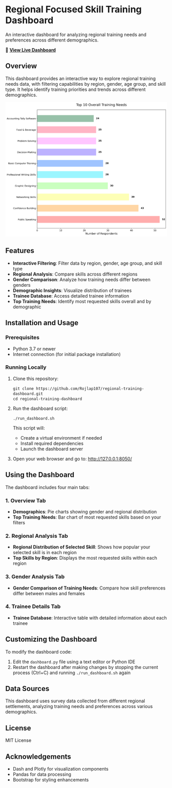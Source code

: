 # Regional Focused Skill Training Dashboard

An interactive dashboard for analyzing regional training needs and preferences across different demographics.

🔗 **[View Live Dashboard](https://rojlap107.github.io/regional-training-dashboard/)**

## Overview

This dashboard provides an interactive way to explore regional training needs data, with filtering capabilities by region, gender, age group, and skill type. It helps identify training priorities and trends across different demographics.

![Dashboard Preview](./static/dashboard_preview.png)

## Features

- **Interactive Filtering**: Filter data by region, gender, age group, and skill type
- **Regional Analysis**: Compare skills across different regions
- **Gender Comparison**: Analyze how training needs differ between genders
- **Demographic Insights**: Visualize distribution of trainees 
- **Trainee Database**: Access detailed trainee information
- **Top Training Needs**: Identify most requested skills overall and by demographic

## Installation and Usage

### Prerequisites
- Python 3.7 or newer
- Internet connection (for initial package installation)

### Running Locally

1. Clone this repository:
   ```
   git clone https://github.com/Rojlap107/regional-training-dashboard.git
   cd regional-training-dashboard
   ```

2. Run the dashboard script:
   ```
   ./run_dashboard.sh
   ```
   
   This script will:
   - Create a virtual environment if needed
   - Install required dependencies
   - Launch the dashboard server

3. Open your web browser and go to: http://127.0.0.1:8050/

## Using the Dashboard

The dashboard includes four main tabs:

### 1. Overview Tab
- **Demographics**: Pie charts showing gender and regional distribution
- **Top Training Needs**: Bar chart of most requested skills based on your filters

### 2. Regional Analysis Tab
- **Regional Distribution of Selected Skill**: Shows how popular your selected skill is in each region
- **Top Skills by Region**: Displays the most requested skills within each region

### 3. Gender Analysis Tab
- **Gender Comparison of Training Needs**: Compare how skill preferences differ between males and females

### 4. Trainee Details Tab
- **Trainee Database**: Interactive table with detailed information about each trainee

## Customizing the Dashboard

To modify the dashboard code:

1. Edit the `dashboard.py` file using a text editor or Python IDE
2. Restart the dashboard after making changes by stopping the current process (Ctrl+C) and running `./run_dashboard.sh` again

## Data Sources

This dashboard uses survey data collected from different regional settlements, analyzing training needs and preferences across various demographics.

## License

MIT License

## Acknowledgements

- Dash and Plotly for visualization components
- Pandas for data processing
- Bootstrap for styling enhancements